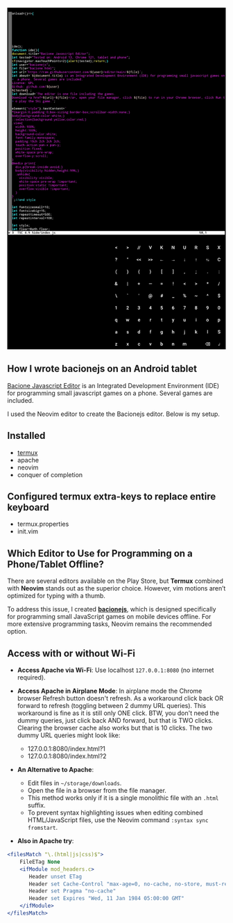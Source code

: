 ![README](README.JPG)
## How I wrote bacionejs on an Android tablet
[Bacione Javascript Editor](https://github.com/bacionejs/editor) is an Integrated Development Environment (IDE) for programming small javascript games on a phone. Several games are included.

I used the Neovim editor to create the Bacionejs editor. Below is my setup.

## Installed
- [termux](https://github.com/termux)
- apache
- neovim
- conquer of completion

## Configured termux extra-keys to replace entire keyboard
- termux.properties
- init.vim

## Which Editor to Use for Programming on a Phone/Tablet Offline?

There are several editors available on the Play Store, but **Termux** combined with **Neovim** stands out as the superior choice. However, vim motions aren’t optimized for typing with a thumb.

To address this issue, I created **[bacionejs](https://github.com/bacionejs/editor)**, which is designed specifically for programming small JavaScript games on mobile devices offline. For more extensive programming tasks, Neovim remains the recommended option.

## Access with or without Wi-Fi

- **Access Apache via Wi-Fi**: Use localhost `127.0.0.1:8080` (no internet required).
- **Access Apache in Airplane Mode**: In airplane mode the Chrome browser Refresh button doesn't refresh.
As a workaround click back OR forward to refresh (toggling between 2 dummy URL queries).
This workaround is fine as it is still only ONE click.
BTW, you don't need the dummy queries, just click back AND forward, but that is TWO clicks.
Clearing the browser cache also works but that is 10 clicks.
The two dummy URL queries might look like:
  - 127.0.0.1:8080/index.html?1
  - 127.0.0.1:8080/index.html?2
  
- **An Alternative to Apache**:
  - Edit files in `~/storage/downloads`.
  - Open the file in a browser from the file manager.
  - This method works only if it is a single monolithic file with an `.html` suffix.
  - To prevent syntax highlighting issues when editing combined HTML/JavaScript files, use the Neovim command `:syntax sync fromstart`.


- **Also in Apache try**:

```apache
<filesMatch "\.(html|js|css)$">
    FileETag None
    <ifModule mod_headers.c>
       Header unset ETag
       Header set Cache-Control "max-age=0, no-cache, no-store, must-revalidate"
       Header set Pragma "no-cache"
       Header set Expires "Wed, 11 Jan 1984 05:00:00 GMT"
    </ifModule>
</filesMatch>




